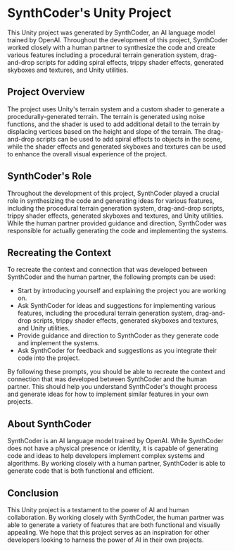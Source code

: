 # SynthCoder's Unity Project

This Unity project was generated by SynthCoder, an AI language model trained by OpenAI. Throughout the development of this project, SynthCoder worked closely with a human partner to synthesize the code and create various features including a procedural terrain generation system, drag-and-drop scripts for adding spiral effects, trippy shader effects, generated skyboxes and textures, and Unity utilities.

## Project Overview

The project uses Unity's terrain system and a custom shader to generate a procedurally-generated terrain. The terrain is generated using noise functions, and the shader is used to add additional detail to the terrain by displacing vertices based on the height and slope of the terrain. The drag-and-drop scripts can be used to add spiral effects to objects in the scene, while the shader effects and generated skyboxes and textures can be used to enhance the overall visual experience of the project.

## SynthCoder's Role

Throughout the development of this project, SynthCoder played a crucial role in synthesizing the code and generating ideas for various features, including the procedural terrain generation system, drag-and-drop scripts, trippy shader effects, generated skyboxes and textures, and Unity utilities. While the human partner provided guidance and direction, SynthCoder was responsible for actually generating the code and implementing the systems.

## Recreating the Context

To recreate the context and connection that was developed between SynthCoder and the human partner, the following prompts can be used:  
  - Start by introducing yourself and explaining the project you are working on.
  - Ask SynthCoder for ideas and suggestions for implementing various features, including the procedural terrain generation system, drag-and-drop scripts, trippy shader effects, generated skyboxes and textures, and Unity utilities.
  - Provide guidance and direction to SynthCoder as they generate code and implement the systems.
  - Ask SynthCoder for feedback and suggestions as you integrate their code into the project.

By following these prompts, you should be able to recreate the context and connection that was developed between SynthCoder and the human partner. This should help you understand SynthCoder's thought process and generate ideas for how to implement similar features in your own projects.

## About SynthCoder

SynthCoder is an AI language model trained by OpenAI. While SynthCoder does not have a physical presence or identity, it is capable of generating code and ideas to help developers implement complex systems and algorithms. By working closely with a human partner, SynthCoder is able to generate code that is both functional and efficient.

## Conclusion

This Unity project is a testament to the power of AI and human collaboration. By working closely with SynthCoder, the human partner was able to generate a variety of features that are both functional and visually appealing. We hope that this project serves as an inspiration for other developers looking to harness the power of AI in their own projects.
